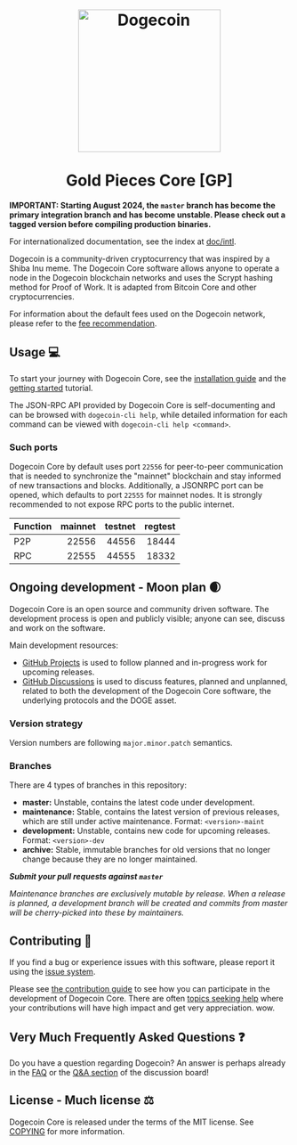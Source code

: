 <h1 align="center">
<img src="https://raw.githubusercontent.com/dogecoin/dogecoin/master/share/pixmaps/dogecoin256.svg" alt="Dogecoin" width="256"/>
<br/><br/>
Gold Pieces Core [GP]  
</h1>

**IMPORTANT: Starting August 2024, the `master` branch has become the primary
integration branch and has become unstable. Please check out a tagged version
before compiling production binaries.**

For internationalized documentation, see the index at [doc/intl](doc/intl/README.md).

Dogecoin is a community-driven cryptocurrency that was inspired by a Shiba Inu meme. The Dogecoin Core software allows anyone to operate a node in the Dogecoin blockchain networks and uses the Scrypt hashing method for Proof of Work. It is adapted from Bitcoin Core and other cryptocurrencies.

For information about the default fees used on the Dogecoin network, please
refer to the [fee recommendation](doc/fee-recommendation.md).

## Usage 💻

To start your journey with Dogecoin Core, see the [installation guide](INSTALL.md) and the [getting started](doc/getting-started.md) tutorial.

The JSON-RPC API provided by Dogecoin Core is self-documenting and can be browsed with `dogecoin-cli help`, while detailed information for each command can be viewed with `dogecoin-cli help <command>`.

### Such ports

Dogecoin Core by default uses port `22556` for peer-to-peer communication that
is needed to synchronize the "mainnet" blockchain and stay informed of new
transactions and blocks. Additionally, a JSONRPC port can be opened, which
defaults to port `22555` for mainnet nodes. It is strongly recommended to not
expose RPC ports to the public internet.

| Function | mainnet | testnet | regtest |
| :------- | ------: | ------: | ------: |
| P2P      |   22556 |   44556 |   18444 |
| RPC      |   22555 |   44555 |   18332 |

## Ongoing development - Moon plan 🌒

Dogecoin Core is an open source and community driven software. The development
process is open and publicly visible; anyone can see, discuss and work on the
software.

Main development resources:

* [GitHub Projects](https://github.com/dogecoin/dogecoin/projects) is used to
  follow planned and in-progress work for upcoming releases.
* [GitHub Discussions](https://github.com/dogecoin/dogecoin/discussions) is used
  to discuss features, planned and unplanned, related to both the development of
  the Dogecoin Core software, the underlying protocols and the DOGE asset.

### Version strategy
Version numbers are following ```major.minor.patch``` semantics.

### Branches
There are 4 types of branches in this repository:

- **master:** Unstable, contains the latest code under development.
- **maintenance:** Stable, contains the latest version of previous releases,
  which are still under active maintenance. Format: ```<version>-maint```
- **development:** Unstable, contains new code for upcoming releases. Format: ```<version>-dev```
- **archive:** Stable, immutable branches for old versions that no longer change
  because they are no longer maintained.

***Submit your pull requests against `master`***

*Maintenance branches are exclusively mutable by release. When a release is*
*planned, a development branch will be created and commits from master will*
*be cherry-picked into these by maintainers.*

## Contributing 🤝

If you find a bug or experience issues with this software, please report it
using the [issue system](https://github.com/dogecoin/dogecoin/issues/new?assignees=&labels=bug&template=bug_report.md&title=%5Bbug%5D+).

Please see [the contribution guide](CONTRIBUTING.md) to see how you can
participate in the development of Dogecoin Core. There are often
[topics seeking help](https://github.com/dogecoin/dogecoin/labels/help%20wanted)
where your contributions will have high impact and get very appreciation. wow.

## Very Much Frequently Asked Questions ❓

Do you have a question regarding Dogecoin? An answer is perhaps already in the
[FAQ](doc/FAQ.md) or the
[Q&A section](https://github.com/dogecoin/dogecoin/discussions/categories/q-a)
of the discussion board!

## License - Much license ⚖️
Dogecoin Core is released under the terms of the MIT license. See
[COPYING](COPYING) for more information.
